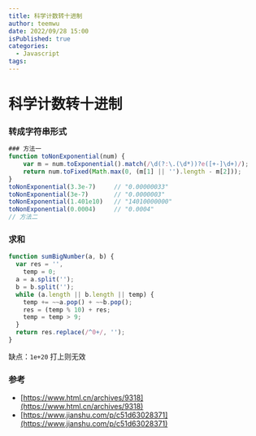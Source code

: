 ```yaml
---
title: 科学计数转十进制
author: teemwu
date: 2022/09/28 15:00
isPublished: true
categories:
  - Javascript
tags:
---
```


# 科学计数转十进制

### 转成字符串形式
```javascript
### 方法一
function toNonExponential(num) {
    var m = num.toExponential().match(/\d(?:\.(\d*))?e([+-]\d+)/);
    return num.toFixed(Math.max(0, (m[1] || '').length - m[2]));
}
toNonExponential(3.3e-7)     // "0.00000033"
toNonExponential(3e-7)       // "0.0000003"
toNonExponential(1.401e10)   // "14010000000"
toNonExponential(0.0004)     // "0.0004"
// 方法二

```
### 求和
```javascript
function sumBigNumber(a, b) {
  var res = '',
    temp = 0;
  a = a.split('');
  b = b.split('');
  while (a.length || b.length || temp) {
    temp += ~~a.pop() + ~~b.pop();
    res = (temp % 10) + res;
    temp = temp > 9;
  }
  return res.replace(/^0+/, '');
}
```
缺点：`1e+20` 打上则无效

### 参考
- [https://www.html.cn/archives/9318](https://www.html.cn/archives/9318)
- [https://www.jianshu.com/p/c51d63028371](https://www.jianshu.com/p/c51d63028371)